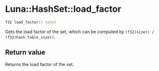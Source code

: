 # Luna::HashSet::load_factor

```c++
f32 load_factor() const
```

Gets the load factor of the set, which can be computed by `(f32)size() / (f32)hash_table_size()`. 



## Return value
Returns the load factor of the set. 

